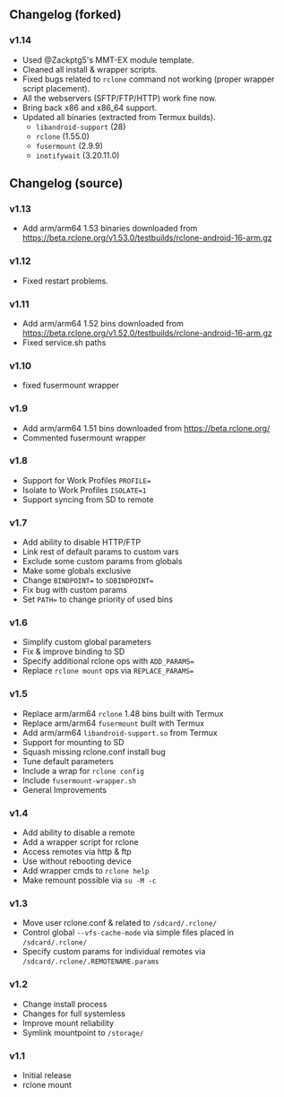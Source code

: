 ## Changelog (forked)

### v1.14
* Used @Zackptg5's MMT-EX module template.
* Cleaned all install & wrapper scripts.
* Fixed bugs related to `rclone` command not working (proper wrapper script placement).
* All the webservers (SFTP/FTP/HTTP) work fine now.
* Bring back x86 and x86_64 support.
* Updated all binaries (extracted from Termux builds).
  - `libandroid-support` (28)
  - `rclone` (1.55.0)
  - `fusermount` (2.9.9)
  - `inotifywait` (3.20.11.0)

## Changelog (source)

### v1.13
* Add arm/arm64 1.53 binaries downloaded from https://beta.rclone.org/v1.53.0/testbuilds/rclone-android-16-arm.gz

### v1.12
* Fixed restart problems.

### v1.11
* Add arm/arm64 1.52 bins downloaded from https://beta.rclone.org/v1.52.0/testbuilds/rclone-android-16-arm.gz
* Fixed service.sh paths

### v1.10
* fixed fusermount wrapper

### v1.9
* Add arm/arm64 1.51 bins downloaded from https://beta.rclone.org/
* Commented fusermount wrapper

### v1.8
* Support for Work Profiles `PROFILE=`
* Isolate to Work Profiles `ISOLATE=1`
* Support syncing from SD to remote 

### v1.7
* Add ability to disable HTTP/FTP
* Link rest of default params to custom vars
* Exclude some custom params from globals
* Make some globals exclusive
* Change `BINDPOINT=` to `SDBINDPOINT=`
* Fix bug with custom params
* Set `PATH=` to change priority of used bins

### v1.6
* Simplify custom global parameters
* Fix & improve binding to SD
* Specify additional  rclone ops with `ADD_PARAMS=`
* Replace `rclone mount` ops via `REPLACE_PARAMS=`

### v1.5
* Replace arm/arm64  `rclone` 1.48 bins built with Termux
* Replace arm/arm64 `fusermount` built with Termux
* Add arm/arm64 `libandroid-support.so` from Termux
* Support for mounting to SD
* Squash missing rclone.conf install bug
* Tune default parameters
* Include a wrap for `rclone config`
* Include `fusermount-wrapper.sh`
* General Improvements

### v1.4
* Add ability to disable a remote 
* Add a wrapper script for rclone
* Access remotes via http & ftp
* Use without rebooting device
* Add wrapper cmds to `rclone help`
* Make remount possible via `su -M -c`

### v1.3
* Move user rclone.conf & related to `/sdcard/.rclone/`
* Control global `--vfs-cache-mode` via simple files placed in `/sdcard/.rclone/`
* Specify custom params for individual remotes via `/sdcard/.rclone/.REMOTENAME.params`

### v1.2
* Change install process
* Changes for full systemless
* Improve mount reliability
* Symlink mountpoint to `/storage/`

### v1.1
* Initial release
* rclone mount
